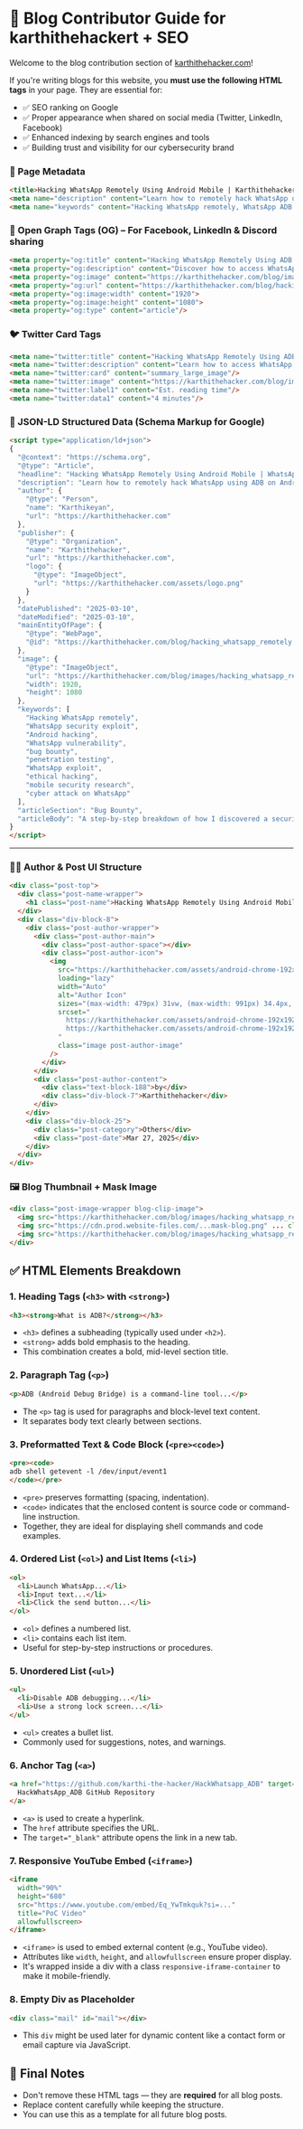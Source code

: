 

# 📄 Blog Contributor Guide for karthithehackert  + SEO

Welcome to the blog contribution section of [karthithehacker.com](https://karthithehacker.com)!

If you're writing blogs for this website, you **must use the following HTML tags** in your page. They are essential for:

- ✅ SEO ranking on Google  
- ✅ Proper appearance when shared on social media (Twitter, LinkedIn, Facebook)  
- ✅ Enhanced indexing by search engines and tools  
- ✅ Building trust and visibility for our cybersecurity brand



### 🔖 Page Metadata

```html
<title>Hacking WhatsApp Remotely Using Android Mobile | Karthithehacker</title>
<meta name="description" content="Learn how to remotely hack WhatsApp using ADB on Android. This ethical hacking trick allows access to WhatsApp messages and accounts using Android Debug Bridge."/>
<meta name="keywords" content="Hacking WhatsApp remotely, WhatsApp ADB trick, WhatsApp hack, Android hacking, ADB exploit, ethical hacking, penetration testing, cyber security, WhatsApp account access, mobile security research"/>
```

<!-- 
🧠 Purpose:
- The `<title>` appears in browser tabs and search engine results.
- The `<meta name="description">` improves SEO and tells Google what your blog is about.
- The `<meta name="keywords">` helps search engines index the content with the right topics.
-->



### 📘 Open Graph Tags (OG) – For Facebook, LinkedIn & Discord sharing

```html
<meta property="og:title" content="Hacking WhatsApp Remotely Using ADB on Android | WhatsApp Hack Trick"/>
<meta property="og:description" content="Discover how to access WhatsApp messages remotely using ADB on Android. A step-by-step ethical hacking trick for cybersecurity research."/>
<meta property="og:image" content="https://karthithehacker.com/blog/images/hacking_whatsapp_remotely.png"/>
<meta property="og:url" content="https://karthithehacker.com/blog/hacking_whatsapp_remotely.html"/>
<meta property="og:image:width" content="1920">
<meta property="og:image:height" content="1080">
<meta property="og:type" content="article"/>
```

<!-- 
📢 Purpose:
- These tags are used when the blog is shared on social platforms.
- `og:title`, `og:description`, and `og:image` ensure that your post looks attractive.
- Always use a high-quality image (1920x1080 recommended).
-->



### 🐦 Twitter Card Tags

```html
<meta name="twitter:title" content="Hacking WhatsApp Remotely Using ADB on Android | WhatsApp Hack Trick"/>
<meta name="twitter:description" content="Learn how to access WhatsApp remotely using ADB on Android. A powerful ethical hacking trick using Android Debug Bridge."/>
<meta name="twitter:card" content="summary_large_image"/>
<meta name="twitter:image" content="https://karthithehacker.com/blog/images/hacking_whatsapp_remotely.png"/>
<meta name="twitter:label1" content="Est. reading time"/>
<meta name="twitter:data1" content="4 minutes"/>
```

<!-- 
🐥 Purpose:
- These are shown when your blog is shared on Twitter.
- `summary_large_image` displays a big preview card.
- Use `twitter:label1` and `twitter:data1` for engagement metrics like reading time.
-->



### 🔗 JSON-LD Structured Data (Schema Markup for Google)

```html
<script type="application/ld+json">
{
  "@context": "https://schema.org",
  "@type": "Article",
  "headline": "Hacking WhatsApp Remotely Using Android Mobile | WhatsApp Security Exploit",
  "description": "Learn how to remotely hack WhatsApp using ADB on Android. This ethical hacking trick allows access to WhatsApp messages and accounts using Android Debug Bridge.",
  "author": {
    "@type": "Person",
    "name": "Karthikeyan",
    "url": "https://karthithehacker.com"
  },
  "publisher": {
    "@type": "Organization",
    "name": "Karthithehacker",
    "url": "https://karthithehacker.com",
    "logo": {
      "@type": "ImageObject",
      "url": "https://karthithehacker.com/assets/logo.png"
    }
  },
  "datePublished": "2025-03-10",
  "dateModified": "2025-03-10",
  "mainEntityOfPage": {
    "@type": "WebPage",
    "@id": "https://karthithehacker.com/blog/hacking_whatsapp_remotely.html"
  },
  "image": {
    "@type": "ImageObject",
    "url": "https://karthithehacker.com/blog/images/hacking_whatsapp_remotely.png",
    "width": 1920,
    "height": 1080
  },
  "keywords": [
    "Hacking WhatsApp remotely",
    "WhatsApp security exploit",
    "Android hacking",
    "WhatsApp vulnerability",
    "bug bounty",
    "penetration testing",
    "WhatsApp exploit",
    "ethical hacking",
    "mobile security research",
    "cyber attack on WhatsApp"
  ],
  "articleSection": "Bug Bounty",
  "articleBody": "A step-by-step breakdown of how I discovered a security flaw in WhatsApp that allowed remote hacking using an Android mobile. The report includes the methodology, impact assessment, and responsible disclosure process."
}
</script>
```

<!-- 
📈 Purpose:
- This is used by Google and search engines to index your blog more intelligently.
- It tells Google this is a blog article, who wrote it, when, what it’s about, and the image.
- It helps in showing rich results in Google search.
-->

---

### 🧑‍💻 Author & Post UI Structure

```html
<div class="post-top">
  <div class="post-name-wrapper">
    <h1 class="post-name">Hacking WhatsApp Remotely Using Android Mobile</h1>
  </div>
  <div class="div-block-8">
    <div class="post-author-wrapper">
      <div class="post-author-main">
        <div class="post-author-space"></div>
        <div class="post-author-icon">
          <img 
            src="https://karthithehacker.com/assets/android-chrome-192x192.png"
            loading="lazy"
            width="Auto"
            alt="Author Icon"
            sizes="(max-width: 479px) 31vw, (max-width: 991px) 34.4px, (max-width: 1279px) 3vw, (max-width: 1439px) 34.4px, (max-width: 1919px) 2vw, 34.4px"
            srcset="
              https://karthithehacker.com/assets/android-chrome-192x192.png 500w,
              https://karthithehacker.com/assets/android-chrome-192x192.png 800w
            "
            class="image post-author-image"
          />
        </div>
      </div>
      <div class="post-author-content">
        <div class="text-block-188">by</div>
        <div class="div-block-7">Karthithehacker</div>
      </div>
    </div>
    <div class="div-block-25">
      <div class="post-category">Others</div>
      <div class="post-date">Mar 27, 2025</div>
    </div>
  </div>
</div>

```

<!-- 
🧩 Purpose:
- Used to show the author name, image, and date on top of the blog post.
- Helps build a personal connection with the reader.
-->



### 🖼️ Blog Thumbnail + Mask Image

```html
<div class="post-image-wrapper blog-clip-image">
  <img src="https://karthithehacker.com/blog/images/hacking_whatsapp_remotely.png" ... class="post-image-img"/>
  <img src="https://cdn.prod.website-files.com/...mask-blog.png" ... class="blog-clip-image-mask"/>
  <img src="https://karthithehacker.com/blog/images/hacking_whatsapp_remotely.png" ... class="blog-clip-image-border"/>
</div>
```

<!-- 
🖼️ Purpose:
- Displays the featured blog image along with styling for modern design (mask + border).
- Keep your image clear, well-lit, and matching blog theme.
-->



## ✅ HTML Elements Breakdown

### 1. **Heading Tags (`<h3>` with `<strong>`)**
```html
<h3><strong>What is ADB?</strong></h3>
```
- `<h3>` defines a subheading (typically used under `<h2>`).
- `<strong>` adds bold emphasis to the heading.
- This combination creates a bold, mid-level section title.



### 2. **Paragraph Tag (`<p>`)**
```html
<p>ADB (Android Debug Bridge) is a command-line tool...</p>
```
- The `<p>` tag is used for paragraphs and block-level text content.
- It separates body text clearly between sections.



### 3. **Preformatted Text & Code Block (`<pre><code>`)**
```html
<pre><code>
adb shell getevent -l /dev/input/event1
</code></pre>
```
- `<pre>` preserves formatting (spacing, indentation).
- `<code>` indicates that the enclosed content is source code or command-line instruction.
- Together, they are ideal for displaying shell commands and code examples.



### 4. **Ordered List (`<ol>`) and List Items (`<li>`)**
```html
<ol>
  <li>Launch WhatsApp...</li>
  <li>Input text...</li>
  <li>Click the send button...</li>
</ol>
```
- `<ol>` defines a numbered list.
- `<li>` contains each list item.
- Useful for step-by-step instructions or procedures.



### 5. **Unordered List (`<ul>`)**
```html
<ul>
  <li>Disable ADB debugging...</li>
  <li>Use a strong lock screen...</li>
</ul>
```
- `<ul>` creates a bullet list.
- Commonly used for suggestions, notes, and warnings.


### 6. **Anchor Tag (`<a>`)**
```html
<a href="https://github.com/karthi-the-hacker/HackWhatsapp_ADB" target="_blank">
  HackWhatsApp_ADB GitHub Repository
</a>
```
- `<a>` is used to create a hyperlink.
- The `href` attribute specifies the URL.
- The `target="_blank"` attribute opens the link in a new tab.


### 7. **Responsive YouTube Embed (`<iframe>`)**
```html
<iframe 
  width="90%" 
  height="680" 
  src="https://www.youtube.com/embed/Eq_YwTmkquk?si=..." 
  title="PoC Video" 
  allowfullscreen>
</iframe>
```
- `<iframe>` is used to embed external content (e.g., YouTube video).
- Attributes like `width`, `height`, and `allowfullscreen` ensure proper display.
- It's wrapped inside a div with a class `responsive-iframe-container` to make it mobile-friendly.


### 8. **Empty Div as Placeholder**
```html
<div class="mail" id="mail"></div>
```
- This `div` might be used later for dynamic content like a contact form or email capture via JavaScript.



## 📌 Final Notes

- Don't remove these HTML tags — they are **required** for all blog posts.
- Replace content carefully while keeping the structure.
- You can use this as a template for all future blog posts.

